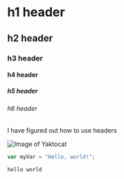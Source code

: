 # h1 header
## h2 header
### h3 header
#### h4 header
##### h5 header
###### h6 header
I have figured out how to use headers

![Image of Yaktocat](https://octodex.github.com/images/yaktocat.png)

``` javascript
var myVar = "Hello, world!";
```
``` R
hello world
```
